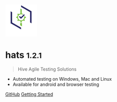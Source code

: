 ![logo](_media/icon.png)

# hats <small>1.2.1</small>

> Hive Agile Testing Solutions

- Automated testing on Windows, Mac and Linux
- Available for android and browser testing

[GitHub](https://github.com/younglim/hats-ci/)
[Getting Started](#about-hats)
